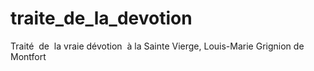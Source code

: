 # traite_de_la_devotion
Traité   de   la vraie dévotion  à la Sainte Vierge, Louis-Marie Grignion de Montfort
